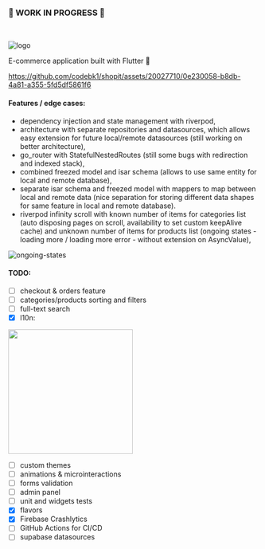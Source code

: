 ### :construction: WORK IN PROGRESS :construction:
<br>

![logo](https://github.com/codebk1/shopit/assets/20027710/2f67cede-2c58-42c9-b94d-2cb932e3ff02)

E-commerce application built with Flutter :blue_heart:

https://github.com/codebk1/shopit/assets/20027710/0e230058-b8db-4a81-a355-5fd5df5861f6

#### Features / edge cases:
- dependency injection and state management with riverpod,
- architecture with separate repositories and datasources, which allows easy extension for future local/remote datasources (still working on better architecture),
- go_router with StatefulNestedRoutes (still some bugs with redirection and indexed stack),
- combined freezed model and isar schema (allows to use same entity for local and remote database),
- separate isar schema and freezed model with mappers to map between local and remote data (nice separation for storing different data shapes for same feature in local and remote database).
- riverpod infinity scroll with known number of items for categories list (auto disposing pages on scroll, availability to set custom keepAlive cache) and unknown number of items for products list (ongoing states - loading more / loading more error - without extension on AsyncValue),

![ongoing-states](https://github.com/codebk1/shopit/assets/20027710/0b13b673-7265-433f-9f1f-aabc6a3bafea)

#### TODO:
- [ ] checkout & orders feature
- [ ] categories/products sorting and filters
- [ ] full-text search
- [x] l10n:

<img width="250px" src="https://github.com/codebk1/shopit/assets/20027710/df8c7a3d-2eb1-4ac6-9aca-b7b9be7ebc91">

- [ ] custom themes
- [ ] animations & microinteractions
- [ ] forms validation
- [ ] admin panel
- [ ] unit and widgets tests
- [x] flavors
- [x] Firebase Crashlytics
- [ ] GitHub Actions for CI/CD
- [ ] supabase datasources
